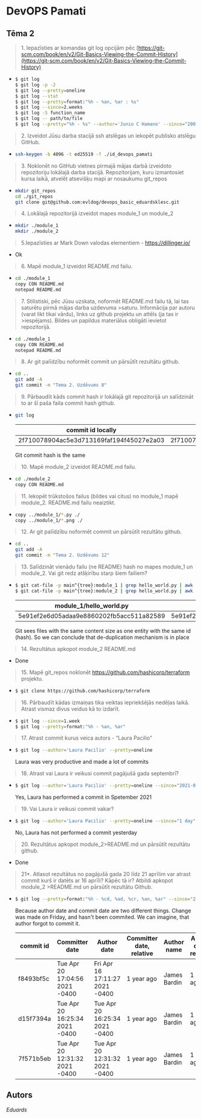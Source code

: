 # DevOPS Pamati
## Tēma 2
>1\. Iepazīsties ar komandas git log opcijām pēc
[https://git-scm.com/book/en/v2/Git-Basics-Viewing-the-Commit-History](https://git-scm.com/book/en/v2/Git-Basics-Viewing-the-Commit-History)
*
    ```sh
    $ git log
    $ git log -p -2
    $ git log --pretty=oneline
    $ git log --stat
    $ git log --pretty=format:"%h - %an, %ar : %s"
    $ git log --since=2.weeks
    $ git log -S function_name
    $ git log -- path/to/file
    $ git log --pretty="%h - %s" --author='Junio C Hamano' --since="2008-10-01" --before="2008-11-01" --no-merges -- t/
    ```

>2\. Izveidot Jūsu darba stacijā ssh atslēgas un iekopēt publisko atslēgu GitHub.
*
    ```sh
    ssh-keygen -b 4096 -t ed25519 -f ./id_devops_pamati
    ```

>3\. Noklonēt no GitHub vietnes pirmajā mājas darbā izveidoto repozitoriju lokālajā darba stacijā. 
>Repozitorijam, kuru izmantosiet kursa laikā, atvelēt atsevišķu mapi ar nosaukumu git_repos
*
    ```sh
    mkdir git_repos
    cd ./git_repos
    git clone git@github.com:evldog/devops_basic_eduardsklesc.git
    ```

>4\. Lokālajā repozitorijā izveidot mapes module_1 un module_2
*
    ```sh
    mkdir ./module_1
    mkdir ./module_2
    ```

>5\.Iepazīsties ar Mark Down valodas elementiem - https://dillinger.io/
* Ok

>6\. Mapē module_1 izveidot README.md failu.
*
    ```sh
    cd ./module_1
    copy CON README.md
    notepad README.md
    ```

>7\. Stilistiski, pēc Jūsu uzskata, noformēt README.md failu tā, lai tas saturētu pirmā mājas darba uzdevuma >saturu. Informācija par autoru (varat likt tikai vārdu), links uz github projektu un attēls (ja tas ir >iespējams). Bildes un papildus materiālus obligāti ievietot repozitorijā.
*
    ```sh
    cd ./module_1
    copy CON README.md
    notepad README.md
    ```

>8\. Ar git palīdzību noformēt commit un pārsūtīt rezultātu github.
*
    ```sh
    cd ..
    git add -A
    git commit -m "Tema 2. Uzdēvums 8"
    ```

>9\. Pārbaudīt kāds commit hash ir lokālajā git repozitorijā un salīdzināt to ar šī paša faila commit hash github.
*
    ```sh
    git log
    ```
    | commit id locally | commit id on github.com |
    | ------ | ------ |
    | 2f710078904ac5e3d713169faf194f45027e2a03 | 2f710078904ac5e3d713169faf194f45027e2a03 |
    Git commit hash is the same 

>10\. Mapē module_2 izveidot README.md failu.
*
    ```sh
    cd ./module_2
    copy CON README.md
    ```
>11\. Iekopēt trūkstošos failus (bildes vai citus) no module_1 mapē module_2. README.md failu neaiztikt.
*
    ```sh
    copy ../module_1/*.py ./
    copy ../module_1/*.png ./
    ```

>12\. Ar git palīdzību noformēt commit un pārsūtīt rezultātu github.
*
    ```sh
    cd ..
    git add -A
    git commit -m "Tema 2. Uzdēvums 12"
    ```

>13\. Salīdzināt vienādu failu (ne README) hash no mapes module_1 un module_2. Vai git redz atšķirību starp šiem failiem?
*
    ```sh
    $ git cat-file -p main^{tree}:module_1 | grep hello_world.py | awk '{print $3}'
    $ git cat-file -p main^{tree}:module_2 | grep hello_world.py | awk '{print $3}'
    ```
    | module_1/hello_world.py | module_2/hello_world.py |
    | ------ | ------ |
    | 5e91ef2e6d05adaa9e8860202fb5acc511a82589 | 5e91ef2e6d05adaa9e8860202fb5acc511a82589 |
    
    Git sees files with the same content size as one entity with the same id (hash). 
    So we can conclude that de-duplication mechanism is in place

>14\. Rezultātus apkopot module_2 README.md
*
    Done
    

>15\. Mapē git_repos noklonēt https://github.com/hashicorp/terraform projektu.
*
    ```sh
    $ git clone https://github.com/hashicorp/terraform
    ```

>16\. Pārbaudīt kādas izmaiņas tika veiktas iepriekšējās nedēļas laikā. Atrast vismaz divus veidus kā to izdarīt.
*
    ```sh
    $ git log --since=1.week
    $ git log --pretty=format:"%h - %an, %ar"
    ```

>17\. Atrast commit kurus veica autors - “Laura Pacilio”
*
    ```sh
    $ git log --author='Laura Pacilio' --pretty=oneline
    ```
    Laura was very productive and made a lot of commits
    

>18\. Atrast vai Laura ir veikusi commit pagājušā gada septembrī?
*
    ```sh
    $ git log --author='Laura Pacilio' --pretty=oneline --since="2021-09-01" --before="2021-10-01"
    ```
    Yes, Laura has performed a commit in Spetember 2021

>19\. Vai Laura ir veikusi commit vakar?
*
    ```sh
    $ git log --author='Laura Pacilio' --pretty=oneline --since="1 day"
    ```
    No, Laura has not performed a commit yesterday

>20\. Rezultātus apkopot module_2\>README.md un pārsūtīt rezultātu github.
*
    Done

>21\*\. Atlasot rezultātus no pagājušā gada 20 līdz 21 aprīlim var atrast commit kurš ir datēts ar 16 aprīli? Kāpēc tā ir? Atbildi apkopot module_2 >README.md un pārsūtīt rezultātu Github.
*
    ```sh
    $ git log --pretty=format:"%h - %cd, %ad, %cr, %an, %ar" --since="2021-20-04" --before="2021-21-04"
    ```
    Because author date and commit date are two different things.
    Change was made on Friday, and hasn't been commited. We can imagine, that author forgot to commit it.
    
    | commit id  | Committer date | Author date | Committer date, relative | Author name | 	Author date, relative | 
    | ------ | ------ | ------ | ------ | ------ | ------ |
    | f8493bf5c |  Tue Apr 20 17:04:56 2021 -0400 |  Fri Apr 16 17:11:27 2021 -0400 |  1 year ago | James Bardin |  1 year ago
    | d15f7394a |  Tue Apr 20 16:25:34 2021 -0400 |  Tue Apr 20 16:25:34 2021 -0400 |  1 year ago |  James Bardin |  1 year ago
    | 7f571b5eb |  Tue Apr 20 12:31:32 2021 -0400 |  Tue Apr 20 12:31:32 2021 -0400 |  1 year ago |  James Bardin |  1 year ago


## Autors
_Eduards_

